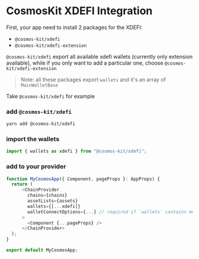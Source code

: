 # CosmosKit XDEFI Integration

First, your app need to install 2 packages for the XDEFI:

- `@cosmos-kit/xdefi`
- `@cosmos-kit/xdefi-extension`

`@cosmos-kit/xdefi` export all available xdefi wallets (currently only extension available), while if you only want to add a particular one, choose `@cosmos-kit/xdefi-extension`

> Note: all these packages export `wallets` and it's an array of `MainWalletBase`

Take `@cosmos-kit/xdefi` for example

### add `@cosmos-kit/xdefi`

```bash
yarn add @cosmos-kit/xdefi
```

### import the wallets

```javascript
import { wallets as xdefi } from "@cosmos-kit/xdefi";
```

### add to your provider

```js
function MyCosmosApp({ Component, pageProps }: AppProps) {
  return (
      <ChainProvider
        chains={chains}
        assetLists={assets}
        wallets={[...xdefi]}
        walletConnectOptions={...} // required if `wallets` contains mobile wallets
      >
        <Component {...pageProps} />
      </ChainProvider>
  );
}

export default MyCosmosApp;
```

